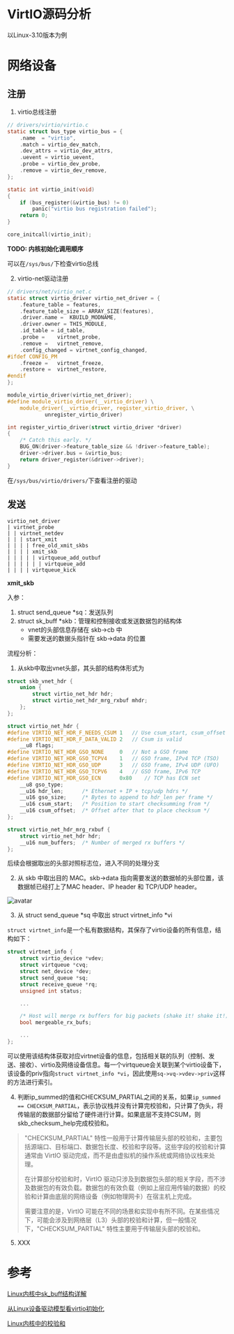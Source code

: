 # VirtIO源码分析
以Linux-3.10版本为例
# 网络设备
## 注册
1. virtio总线注册

```c
// drivers/virtio/virtio.c
static struct bus_type virtio_bus = {
	.name  = "virtio",
	.match = virtio_dev_match,
	.dev_attrs = virtio_dev_attrs,
	.uevent = virtio_uevent,
	.probe = virtio_dev_probe,
	.remove = virtio_dev_remove,
};

static int virtio_init(void)
{
	if (bus_register(&virtio_bus) != 0)
		panic("virtio bus registration failed");
	return 0;
}

core_initcall(virtio_init);
```

**TODO: 内核初始化调用顺序**

可以在`/sys/bus/`下检查virtio总线

2. virtio-net驱动注册

```c
// drivers/net/virtio_net.c
static struct virtio_driver virtio_net_driver = {
	.feature_table = features,
	.feature_table_size = ARRAY_SIZE(features),
	.driver.name =	KBUILD_MODNAME,
	.driver.owner =	THIS_MODULE,
	.id_table =	id_table,
	.probe =	virtnet_probe,
	.remove =	virtnet_remove,
	.config_changed = virtnet_config_changed,
#ifdef CONFIG_PM
	.freeze =	virtnet_freeze,
	.restore =	virtnet_restore,
#endif
};

module_virtio_driver(virtio_net_driver);
#define module_virtio_driver(__virtio_driver) \
	module_driver(__virtio_driver, register_virtio_driver, \
			unregister_virtio_driver)

int register_virtio_driver(struct virtio_driver *driver)
{
	/* Catch this early. */
	BUG_ON(driver->feature_table_size && !driver->feature_table);
	driver->driver.bus = &virtio_bus;
	return driver_register(&driver->driver);
}
```

在`/sys/bus/virtio/drivers/`下查看注册的驱动

## 发送

```
virtio_net_driver
| virtnet_probe
| | virtnet_netdev
| | | start_xmit
| | | | free_old_xmit_skbs
| | | | xmit_skb
| | | | | virtqueue_add_outbuf
| | | | | | virtqueue_add
| | | | virtqueue_kick
```

**xmit_skb**

入参：
1. struct send_queue *sq：发送队列
2. struct sk_buff *skb：管理和控制接收或发送数据包的结构体
    - vnet的头部信息存储在 skb->cb 中
    - 需要发送的数据头指针在 skb->data 的位置

流程分析：
1. 从skb中取出vnet头部，其头部的结构体形式为

```c
struct skb_vnet_hdr {
	union {
		struct virtio_net_hdr hdr;
		struct virtio_net_hdr_mrg_rxbuf mhdr;
	};
};

struct virtio_net_hdr {
#define VIRTIO_NET_HDR_F_NEEDS_CSUM	1	// Use csum_start, csum_offset
#define VIRTIO_NET_HDR_F_DATA_VALID	2	// Csum is valid
	__u8 flags;
#define VIRTIO_NET_HDR_GSO_NONE		0	// Not a GSO frame
#define VIRTIO_NET_HDR_GSO_TCPV4	1	// GSO frame, IPv4 TCP (TSO)
#define VIRTIO_NET_HDR_GSO_UDP		3	// GSO frame, IPv4 UDP (UFO)
#define VIRTIO_NET_HDR_GSO_TCPV6	4	// GSO frame, IPv6 TCP
#define VIRTIO_NET_HDR_GSO_ECN		0x80	// TCP has ECN set
	__u8 gso_type;
	__u16 hdr_len;		/* Ethernet + IP + tcp/udp hdrs */
	__u16 gso_size;		/* Bytes to append to hdr_len per frame */
	__u16 csum_start;	/* Position to start checksumming from */
	__u16 csum_offset;	/* Offset after that to place checksum */
};

struct virtio_net_hdr_mrg_rxbuf {
	struct virtio_net_hdr hdr;
	__u16 num_buffers;	/* Number of merged rx buffers */
};
```

后续会根据取出的头部对照标志位，进入不同的处理分支

2. 从 skb 中取出目的 MAC。skb->data 指向需要发送的数据帧的头部位置，该数据帧已经打上了MAC header、IP header 和 TCP/UDP header。

![avatar](/images/sk_buff-layout.png "sk_buff结构")

3. 从 struct send_queue *sq 中取出 struct virtnet_info *vi

`struct virtnet_info`是一个私有数据结构，其保存了virtio设备的所有信息，结构如下：

```c
struct virtnet_info {
	struct virtio_device *vdev;
	struct virtqueue *cvq;
	struct net_device *dev;
	struct send_queue *sq;
	struct receive_queue *rq;
	unsigned int status;

	...

	/* Host will merge rx buffers for big packets (shake it! shake it!) */
	bool mergeable_rx_bufs;

	...
};
```

可以使用该结构体获取对应virtnet设备的信息，包括相关联的队列（控制、发送、接收）、virtio及网络设备信息。每一个virtqueue会关联到某个virtio设备下，该设备的priv指向`struct virtnet_info *vi`，因此使用`sq->vq->vdev->priv`这样的方法进行索引。

4. 判断ip_summed的值和CHECKSUM_PARTIAL之间的关系，如果`ip_summed == CHECKSUM_PARTIAL`，表示协议栈并没有计算完校验和，只计算了伪头，将传输层的数据部分留给了硬件进行计算。如果底层不支持CSUM，则skb_checksum_help完成校验和。

> "CHECKSUM_PARTIAL" 特性一般用于计算传输层头部的校验和，主要包括源端口、目标端口、数据包长度、校验和字段等。这些字段的校验和计算通常由 VirtIO 驱动完成，而不是由虚拟机的操作系统或网络协议栈来处理。
>
> 在计算部分校验和时，VirtIO 驱动只涉及到数据包头部的相关字段，而不涉及数据包的有效负载。数据包的有效负载（例如上层应用传输的数据）的校验和计算由底层的网络设备（例如物理网卡）在宿主机上完成。
>
> 需要注意的是，VirtIO 可能在不同的场景和实现中有所不同。在某些情况下，可能会涉及到网络层（L3）头部的校验和计算，但一般情况下，"CHECKSUM_PARTIAL" 特性主要用于传输层头部的校验和。

5. XXX

# 参考

[Linux内核中sk_buff结构详解](https://www.jianshu.com/p/3738da62f5f6)

[从Linux设备驱动模型看virtio初始化](http://blog.chinaunix.net/uid-28541347-id-5820032.html)

[Linux内核中的校验和](https://hustcat.github.io/checksum-in-kernel/)